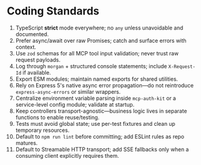 # Coding Standards

1. TypeScript **strict** mode everywhere; no `any` unless unavoidable and documented.
2. Prefer async/await over raw Promises; catch and surface errors with context.
3. Use `zod` schemas for all MCP tool input validation; never trust raw request payloads.
4. Log through `morgan` + structured console statements; include `X-Request-Id` if available.
5. Export ESM modules; maintain named exports for shared utilities.
6. Rely on Express 5's native async error propagation—do not reintroduce `express-async-errors` or similar wrappers.
7. Centralize environment variable parsing inside `mcp-auth-kit` or a service-level config module; validate at startup.
8. Keep controllers transport-agnostic—business logic lives in separate functions to enable reuse/testing.
9. Tests must avoid global state; use per-test fixtures and clean up temporary resources.
10. Default to `npm run lint` before committing; add ESLint rules as repo matures.
11. Default to Streamable HTTP transport; add SSE fallbacks only when a consuming client explicitly requires them.
